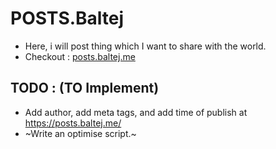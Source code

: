 # POSTS.Baltej

- Here, i will post thing which I want to share with the world.
- Checkout : [posts.baltej.me](https://posts.baltej.me)

## TODO : (TO Implement)

- Add author, add meta tags, and add time of publish at https://posts.baltej.me/
- ~Write an optimise script.~
